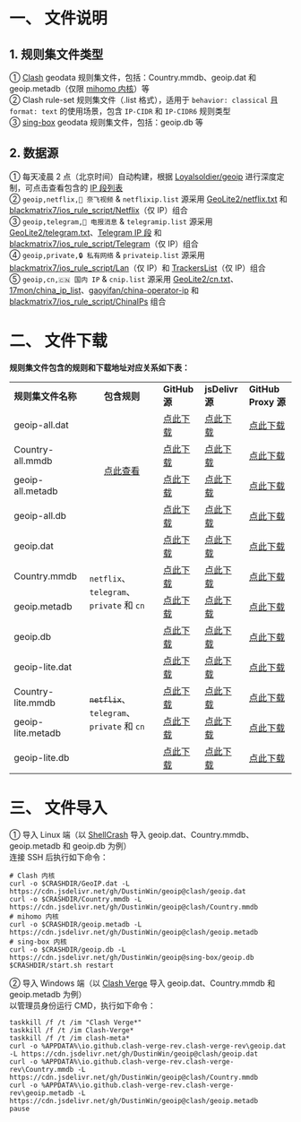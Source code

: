# 一、 文件说明
## 1. 规则集文件类型
① [Clash](https://github.com/Dreamacro/clash) geodata 规则集文件，包括：Country.mmdb、geoip.dat 和 geoip.metadb（仅限 [mihomo 内核](https://github.com/MetaCubeX/mihomo)）等  
② Clash rule-set 规则集文件（.list 格式），适用于 `behavior: classical` 且 `format: text` 的使用场景，包含 `IP-CIDR` 和 `IP-CIDR6` 规则类型  
③ [sing-box](https://github.com/SagerNet/sing-box) geodata 规则集文件，包括：geoip.db 等
## 2. 数据源
① 每天凌晨 2 点（北京时间）自动构建，根据 [Loyalsoldier/geoip](https://github.com/Loyalsoldier/geoip) 进行深度定制，可点击查看包含的 [IP 段列表](https://github.com/DustinWin/geoip/tree/ips)  
② `geoip,netflix,🎥 奈飞视频` & `netflixip.list` 源采用 [GeoLite2/netflix.txt](https://dev.maxmind.com/geoip/geolite2-free-geolocation-data) 和 [blackmatrix7/ios_rule_script/Netflix](https://github.com/blackmatrix7/ios_rule_script/tree/master/rule/Clash/Netflix)（仅 IP）组合  
③ `geoip,telegram,📲 电报消息` & `telegramip.list` 源采用 [GeoLite2/telegram.txt](https://dev.maxmind.com/geoip/geolite2-free-geolocation-data)、[Telegram IP 段](https://core.telegram.org/resources/cidr.txt) 和 [blackmatrix7/ios_rule_script/Telegram](https://github.com/blackmatrix7/ios_rule_script/tree/master/rule/Clash/Telegram)（仅 IP）组合  
④ `geoip,private,🔒 私有网络` & `privateip.list` 源采用 [blackmatrix7/ios_rule_script/Lan](https://github.com/blackmatrix7/ios_rule_script/tree/master/rule/Clash/Lan)（仅 IP）和 [TrackersList](https://github.com/XIU2/TrackersListCollection/blob/master/all.txt)（仅 IP）组合  
⑤ `geoip,cn,🇨🇳 国内 IP` & `cnip.list` 源采用 [GeoLite2/cn.txt](https://dev.maxmind.com/geoip/geolite2-free-geolocation-data)、[17mon/china_ip_list](https://github.com/17mon/china_ip_list)、[gaoyifan/china-operator-ip](https://github.com/gaoyifan/china-operator-ip) 和 [blackmatrix7/ios_rule_script/ChinaIPs](https://github.com/blackmatrix7/ios_rule_script/tree/master/rule/Clash/ChinaIPs) 组合
# 二、 文件下载
**规则集文件包含的规则和下载地址对应关系如下表：**
<table>
  <tr>
    <td><b>规则集文件名称</b></td>
    <td align="center"><b>包含规则</b></td>
    <td><b>GitHub 源</b></td>
    <td><b>jsDelivr 源</b></td>
    <td><b>GitHub Proxy 源</b></td>
  </tr>
  <tr>
    <td>geoip-all.dat</td>
    <td rowspan="4" align="center"><a href="https://github.com/Loyalsoldier/geoip/tree/release/text">点此查看</a></td>
    <td><a href="https://raw.githubusercontent.com/DustinWin/geoip/clash/geoip-all.dat">点此下载</a></td>
    <td><a href="https://cdn.jsdelivr.net/gh/DustinWin/geoip@clash/geoip-all.dat">点此下载</a></td>
    <td><a href="https://mirror.ghproxy.com/https://raw.githubusercontent.com/DustinWin/geoip/clash/geoip-all.dat">点此下载</a></td>
  </tr>
  <tr>
    <td>Country-all.mmdb</td>
    <td><a href="https://raw.githubusercontent.com/DustinWin/geoip/clash/Country-all.mmdb">点此下载</a></td>
    <td><a href="https://cdn.jsdelivr.net/gh/DustinWin/geoip@clash/Country-all.mmdb">点此下载</a></td>
    <td><a href="https://mirror.ghproxy.com/https://raw.githubusercontent.com/DustinWin/geoip/clash/Country-all.mmdb">点此下载</a></td>
  </tr>
  <tr>
    <td>geoip-all.metadb</td>
    <td><a href="https://raw.githubusercontent.com/DustinWin/geoip/clash/geoip-all.metadb">点此下载</a></td>
    <td><a href="https://cdn.jsdelivr.net/gh/DustinWin/geoip@clash/geoip-all.metadb">点此下载</a></td>
    <td><a href="https://mirror.ghproxy.com/https://raw.githubusercontent.com/DustinWin/geoip/clash/geoip-all.metadb">点此下载</a></td>
  </tr>
  <tr>
    <td>geoip-all.db</td>
    <td><a href="https://raw.githubusercontent.com/DustinWin/geoip/sing-box/geoip-all.db">点此下载</a></td>
    <td><a href="https://cdn.jsdelivr.net/gh/DustinWin/geoip@sing-box/geoip-all.db">点此下载</a></td>
    <td><a href="https://mirror.ghproxy.com/https://raw.githubusercontent.com/DustinWin/geoip/sing-box/geoip-all.db">点此下载</a></td>
  </tr>
  <tr>
    <td>geoip.dat</td>
    <td rowspan="4"><code>netflix</code>、<code>telegram</code>、<code>private</code> 和 <code>cn</code></td>
    <td><a href="https://raw.githubusercontent.com/DustinWin/geoip/clash/geoip.dat">点此下载</a></td>
    <td><a href="https://cdn.jsdelivr.net/gh/DustinWin/geoip@clash/geoip.dat">点此下载</a></td>
    <td><a href="https://mirror.ghproxy.com/https://raw.githubusercontent.com/DustinWin/geoip/clash/geoip.dat">点此下载</a></td>
  </tr>
  <tr>
    <td>Country.mmdb</td>
    <td><a href="https://raw.githubusercontent.com/DustinWin/geoip/clash/Country.mmdb">点此下载</a></td>
    <td><a href="https://cdn.jsdelivr.net/gh/DustinWin/geoip@clash/Country.mmdb">点此下载</a></td>
    <td><a href="https://mirror.ghproxy.com/https://raw.githubusercontent.com/DustinWin/geoip/clash/Country.mmdb">点此下载</a></td>
  </tr>
  <tr>
    <td>geoip.metadb</td>
    <td><a href="https://raw.githubusercontent.com/DustinWin/geoip/clash/geoip.metadb">点此下载</a></td>
    <td><a href="https://cdn.jsdelivr.net/gh/DustinWin/geoip@clash/geoip.metadb">点此下载</a></td>
    <td><a href="https://mirror.ghproxy.com/https://raw.githubusercontent.com/DustinWin/geoip/clash/geoip.metadb">点此下载</a></td>
  </tr>
  <tr>
    <td>geoip.db</td>
    <td><a href="https://raw.githubusercontent.com/DustinWin/geoip/sing-box/geoip.db">点此下载</a></td>
    <td><a href="https://cdn.jsdelivr.net/gh/DustinWin/geoip@sing-box/geoip.db">点此下载</a></td>
    <td><a href="https://mirror.ghproxy.com/https://raw.githubusercontent.com/DustinWin/geoip/sing-box/geoip.db">点此下载</a></td>
  </tr>
  <tr>
    <td>geoip-lite.dat</td>
    <td rowspan="4"><del><code>netflix</code></del>、<code>telegram</code>、<code>private</code> 和 <code>cn</code></td>
    <td><a href="https://raw.githubusercontent.com/DustinWin/geoip/clash/geoip-lite.dat">点此下载</a></td>
    <td><a href="https://cdn.jsdelivr.net/gh/DustinWin/geoip@clash/geoip-lite.dat">点此下载</a></td>
    <td><a href="https://mirror.ghproxy.com/https://raw.githubusercontent.com/DustinWin/geoip/clash/geoip-lite.dat">点此下载</a></td>
  </tr>
  <tr>
    <td>Country-lite.mmdb</td>
    <td><a href="https://raw.githubusercontent.com/DustinWin/geoip/clash/Country-lite.mmdb">点此下载</a></td>
    <td><a href="https://cdn.jsdelivr.net/gh/DustinWin/geoip@clash/Country-lite.mmdb">点此下载</a></td>
    <td><a href="https://mirror.ghproxy.com/https://raw.githubusercontent.com/DustinWin/geoip/clash/Country-lite.mmdb">点此下载</a></td>
  </tr>
  <tr>
    <td>geoip-lite.metadb</td>
    <td><a href="https://raw.githubusercontent.com/DustinWin/geoip/clash/geoip-lite.metadb">点此下载</a></td>
    <td><a href="https://cdn.jsdelivr.net/gh/DustinWin/geoip@clash/geoip-lite.metadb">点此下载</a></td>
    <td><a href="https://mirror.ghproxy.com/https://raw.githubusercontent.com/DustinWin/geoip/clash/geoip-lite.metadb">点此下载</a></td>
  </tr>
  <tr>
    <td>geoip-lite.db</td>
    <td><a href="https://raw.githubusercontent.com/DustinWin/geoip/sing-box/geoip-lite.db">点此下载</a></td>
    <td><a href="https://cdn.jsdelivr.net/gh/DustinWin/geoip@sing-box/geoip-lite.db">点此下载</a></td>
    <td><a href="https://mirror.ghproxy.com/https://raw.githubusercontent.com/DustinWin/geoip/sing-box/geoip-lite.db">点此下载</a></td>
  </tr>
</table>

# 三、 文件导入
① 导入 Linux 端（以 [ShellCrash](https://github.com/juewuy/ShellCrash) 导入 geoip.dat、Country.mmdb、geoip.metadb 和 geoip.db 为例）  
连接 SSH 后执行如下命令：
```
# Clash 内核
curl -o $CRASHDIR/GeoIP.dat -L https://cdn.jsdelivr.net/gh/DustinWin/geoip@clash/geoip.dat
curl -o $CRASHDIR/Country.mmdb -L https://cdn.jsdelivr.net/gh/DustinWin/geoip@clash/Country.mmdb
# mihomo 内核
curl -o $CRASHDIR/geoip.metadb -L https://cdn.jsdelivr.net/gh/DustinWin/geoip@clash/geoip.metadb
# sing-box 内核
curl -o $CRASHDIR/geoip.db -L https://cdn.jsdelivr.net/gh/DustinWin/geoip@sing-box/geoip.db
$CRASHDIR/start.sh restart
```
② 导入 Windows 端（以 [Clash Verge](https://github.com/clash-verge-rev/clash-verge-rev) 导入 geoip.dat、Country.mmdb 和 geoip.metadb 为例）  
以管理员身份运行 CMD，执行如下命令：
```
taskkill /f /t /im "Clash Verge*"
taskkill /f /t /im Clash-Verge*
taskkill /f /t /im clash-meta*
curl -o %APPDATA%\io.github.clash-verge-rev.clash-verge-rev\geoip.dat -L https://cdn.jsdelivr.net/gh/DustinWin/geoip@clash/geoip.dat
curl -o %APPDATA%\io.github.clash-verge-rev.clash-verge-rev\Country.mmdb -L https://cdn.jsdelivr.net/gh/DustinWin/geoip@clash/Country.mmdb
curl -o %APPDATA%\io.github.clash-verge-rev.clash-verge-rev\geoip.metadb -L https://cdn.jsdelivr.net/gh/DustinWin/geoip@clash/geoip.metadb
pause
```

